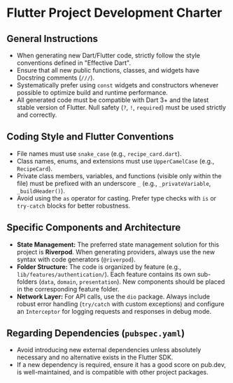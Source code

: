 # Flutter Project Development Charter

## General Instructions

- When generating new Dart/Flutter code, strictly follow the style conventions defined in "Effective Dart".
- Ensure that all new public functions, classes, and widgets have Docstring comments (`///`).
- Systematically prefer using `const` widgets and constructors whenever possible to optimize build and runtime performance.
- All generated code must be compatible with Dart 3+ and the latest stable version of Flutter. Null safety (`?`, `!`, `required`) must be used strictly and correctly.

## Coding Style and Flutter Conventions

- File names must use `snake_case` (e.g., `recipe_card.dart`).
- Class names, enums, and extensions must use `UpperCamelCase` (e.g., `RecipeCard`).
- Private class members, variables, and functions (visible only within the file) must be prefixed with an underscore `_` (e.g., `_privateVariable`, `_buildHeader()`).
- Avoid using the `as` operator for casting. Prefer type checks with `is` or `try-catch` blocks for better robustness.

## Specific Components and Architecture

- **State Management:** The preferred state management solution for this project is **Riverpod**. When generating providers, always use the new syntax with code generators (`@riverpod`).
- **Folder Structure:** The code is organized by feature (e.g., `lib/features/authentication/`). Each feature contains its own sub-folders (`data`, `domain`, `presentation`). New components should be placed in the corresponding feature folder.
- **Network Layer:** For API calls, use the `dio` package. Always include robust error handling (`try/catch` with custom exceptions) and configure an `Interceptor` for logging requests and responses in debug mode.

## Regarding Dependencies (`pubspec.yaml`)

- Avoid introducing new external dependencies unless absolutely necessary and no alternative exists in the Flutter SDK.
- If a new dependency is required, ensure it has a good score on pub.dev, is well-maintained, and is compatible with other project packages.
